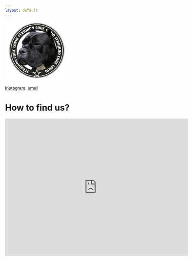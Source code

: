 ```yaml
---
layout: default
---
```

![asdf](https://github.com/strajanocc/blog2/blob/0a6eb12206034e075d9a70e9f9eca19f92623982/_includes/LogoStrajano200-e1527109920678.png)


[Instagram](https://www.instagram.com/strajanokennel/). [email](strajano.cane.corso@gmail.com)

# How to find us?

<iframe align="center" src="https://www.google.com/maps/embed?pb=!1m18!1m12!1m3!1d2821.089958175951!2d19.460342012252557!3d45.00279507094957!2m3!1f0!2f0!3f0!3m2!1i1024!2i768!4f13.1!3m3!1m2!1s0x475b99ac2d96c441%3A0x3fda311c8941fea9!2sCane%20corso%20kennel%20Strajano!5e0!3m2!1ssr!2srs!4v1687418235754!5m2!1ssr!2srs" width="600" height="450" style="border:0;" allowfullscreen="" loading="lazy" referrerpolicy="no-referrer-when-downgrade"></iframe>
